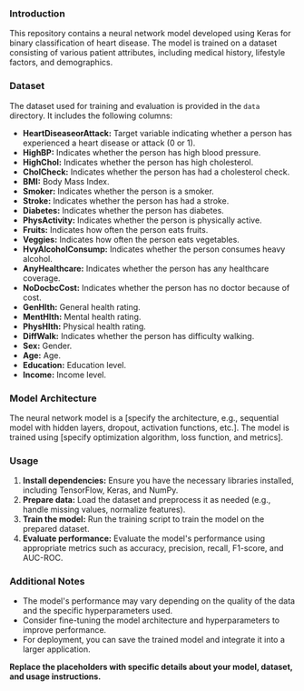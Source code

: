 ### **Introduction**

This repository contains a neural network model developed using Keras for binary classification of heart disease. The model is trained on a dataset consisting of various patient attributes, including medical history, lifestyle factors, and demographics.

### **Dataset**

The dataset used for training and evaluation is provided in the `data` directory. It includes the following columns:

* **HeartDiseaseorAttack:** Target variable indicating whether a person has experienced a heart disease or attack (0 or 1).
* **HighBP:** Indicates whether the person has high blood pressure.
* **HighChol:** Indicates whether the person has high cholesterol.
* **CholCheck:** Indicates whether the person has had a cholesterol check.
* **BMI:** Body Mass Index.
* **Smoker:** Indicates whether the person is a smoker.
* **Stroke:** Indicates whether the person has had a stroke.
* **Diabetes:** Indicates whether the person has diabetes.
* **PhysActivity:** Indicates whether the person is physically active.
* **Fruits:** Indicates how often the person eats fruits.
* **Veggies:** Indicates how often the person eats vegetables.
* **HvyAlcoholConsump:** Indicates whether the person consumes heavy alcohol.
* **AnyHealthcare:** Indicates whether the person has any healthcare coverage.
* **NoDocbcCost:** Indicates whether the person has no doctor because of cost.
* **GenHlth:** General health rating.
* **MentHlth:** Mental health rating.
* **PhysHlth:** Physical health rating.
* **DiffWalk:** Indicates whether the person has difficulty walking.
* **Sex:** Gender.
* **Age:** Age.
* **Education:** Education level.
* **Income:** Income level.

### **Model Architecture**

The neural network model is a [specify the architecture, e.g., sequential model with hidden layers, dropout, activation functions, etc.]. The model is trained using [specify optimization algorithm, loss function, and metrics].

### **Usage**

1. **Install dependencies:** Ensure you have the necessary libraries installed, including TensorFlow, Keras, and NumPy.
2. **Prepare data:** Load the dataset and preprocess it as needed (e.g., handle missing values, normalize features).
3. **Train the model:** Run the training script to train the model on the prepared dataset.
4. **Evaluate performance:** Evaluate the model's performance using appropriate metrics such as accuracy, precision, recall, F1-score, and AUC-ROC.

### **Additional Notes**

* The model's performance may vary depending on the quality of the data and the specific hyperparameters used.
* Consider fine-tuning the model architecture and hyperparameters to improve performance.
* For deployment, you can save the trained model and integrate it into a larger application.

**Replace the placeholders with specific details about your model, dataset, and usage instructions.**
